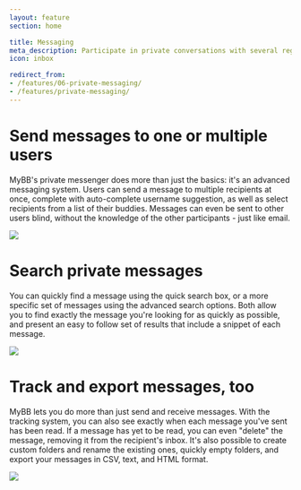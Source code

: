 ```yaml
---
layout: feature
section: home

title: Messaging
meta_description: Participate in private conversations with several registered users at a time.
icon: inbox

redirect_from:
- /features/06-private-messaging/
- /features/private-messaging/
---
```


# Send messages to one or multiple users
MyBB's private messenger does more than just the basics: it's an advanced messaging system. Users can send a message to multiple recipients at once, complete with auto-complete username suggestion, as well as select recipients from a list of their buddies. Messages can even be sent to other users blind, without the knowledge of the other participants - just like email.

<div class="feature-tour__screenshot">
	<a href="{{ site.baseurl }}/assets/images/features/messaging/compose-pm.png" class="feature-tour__screenshot__link">
		<img src="{{ site.baseurl }}/assets/images/features/messaging/compose-pm.png" class="feature-tour__screenshot__image" />
	</a>
</div>

# Search private messages
You can quickly find a message using the quick search box, or a more specific set of messages using the advanced search options. Both allow you to find exactly the message you're looking for as quickly as possible, and present an easy to follow set of results that include a snippet of each message.

<div class="feature-tour__screenshot">
	<a href="{{ site.baseurl }}/assets/images/features/messaging/advanced-search.png" class="feature-tour__screenshot__link">
		<img src="{{ site.baseurl }}/assets/images/features/messaging/advanced-search.png" class="feature-tour__screenshot__image" />
	</a>
</div>

# Track and export messages, too
MyBB lets you do more than just send and receive messages. With the tracking system, you can also see exactly when each message you've sent has been read. If a message has yet to be read, you can even "delete" the message, removing it from the recipient's inbox. It's also possible to create custom folders and rename the existing ones, quickly empty folders, and export your messages in CSV, text, and HTML format.

<div class="feature-tour__screenshot">
	<a href="{{ site.baseurl }}/assets/images/features/messaging/pm-tracking.png" class="feature-tour__screenshot__link">
		<img src="{{ site.baseurl }}/assets/images/features/messaging/pm-tracking.png" class="feature-tour__screenshot__image" />
	</a>
</div>
